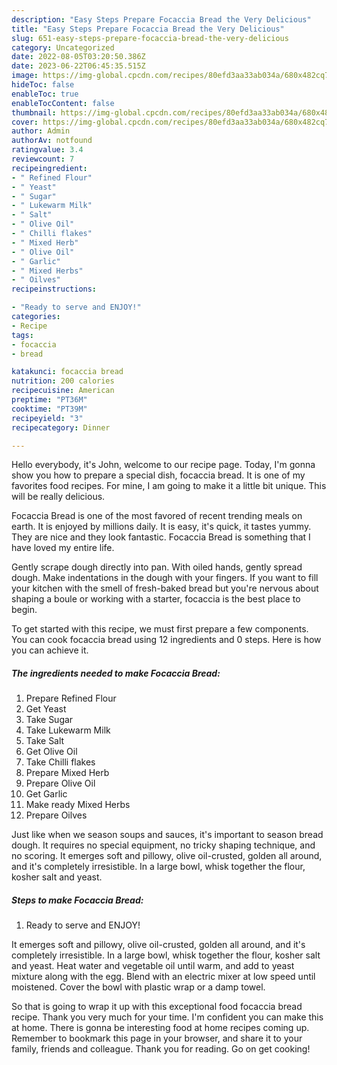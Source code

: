 ```yaml
---
description: "Easy Steps Prepare Focaccia Bread the Very Delicious"
title: "Easy Steps Prepare Focaccia Bread the Very Delicious"
slug: 651-easy-steps-prepare-focaccia-bread-the-very-delicious
category: Uncategorized
date: 2022-08-05T03:20:50.386Z
date: 2023-06-22T06:45:35.515Z
image: https://img-global.cpcdn.com/recipes/80efd3aa33ab034a/680x482cq70/focaccia-bread-recipe-main-photo.jpg
hideToc: false
enableToc: true
enableTocContent: false
thumbnail: https://img-global.cpcdn.com/recipes/80efd3aa33ab034a/680x482cq70/focaccia-bread-recipe-main-photo.jpg
cover: https://img-global.cpcdn.com/recipes/80efd3aa33ab034a/680x482cq70/focaccia-bread-recipe-main-photo.jpg
author: Admin
authorAv: notfound
ratingvalue: 3.4
reviewcount: 7
recipeingredient:
- " Refined Flour"
- " Yeast"
- " Sugar"
- " Lukewarm Milk"
- " Salt"
- " Olive Oil"
- " Chilli flakes"
- " Mixed Herb"
- " Olive Oil"
- " Garlic"
- " Mixed Herbs"
- " Oilves"
recipeinstructions:

- "Ready to serve and ENJOY!"
categories:
- Recipe
tags:
- focaccia
- bread

katakunci: focaccia bread 
nutrition: 200 calories
recipecuisine: American
preptime: "PT36M"
cooktime: "PT39M"
recipeyield: "3"
recipecategory: Dinner

---
```



Hello everybody, it's John, welcome to our recipe page. Today, I'm gonna show you how to prepare a special dish, focaccia bread. It is one of my favorites food recipes. For mine, I am going to make it a little bit unique. This will be really delicious.

Focaccia Bread is one of the most favored of recent trending meals on earth. It is enjoyed by millions daily. It is easy, it's quick, it tastes yummy. They are nice and they look fantastic. Focaccia Bread is something that I have loved my entire life.

Gently scrape dough directly into pan. With oiled hands, gently spread dough. Make indentations in the dough with your fingers. If you want to fill your kitchen with the smell of fresh-baked bread but you&#39;re nervous about shaping a boule or working with a starter, focaccia is the best place to begin.


To get started with this recipe, we must first prepare a few components. You can cook focaccia bread using 12 ingredients and 0 steps. Here is how you can achieve it.

<!--inarticleads1-->

##### The ingredients needed to make Focaccia Bread:

1. Prepare  Refined Flour
1. Get  Yeast
1. Take  Sugar
1. Take  Lukewarm Milk
1. Take  Salt
1. Get  Olive Oil
1. Take  Chilli flakes
1. Prepare  Mixed Herb
1. Prepare  Olive Oil
1. Get  Garlic
1. Make ready  Mixed Herbs
1. Prepare  Oilves


Just like when we season soups and sauces, it&#39;s important to season bread dough. It requires no special equipment, no tricky shaping technique, and no scoring. It emerges soft and pillowy, olive oil-crusted, golden all around, and it&#39;s completely irresistible. In a large bowl, whisk together the flour, kosher salt and yeast. 

<!--inarticleads2-->

##### Steps to make Focaccia Bread:


1. Ready to serve and ENJOY!

It emerges soft and pillowy, olive oil-crusted, golden all around, and it&#39;s completely irresistible. In a large bowl, whisk together the flour, kosher salt and yeast. Heat water and vegetable oil until warm, and add to yeast mixture along with the egg. Blend with an electric mixer at low speed until moistened. Cover the bowl with plastic wrap or a damp towel. 

So that is going to wrap it up with this exceptional food focaccia bread recipe. Thank you very much for your time. I'm confident you can make this at home. There is gonna be interesting food at home recipes coming up. Remember to bookmark this page in your browser, and share it to your family, friends and colleague. Thank you for reading. Go on get cooking!
